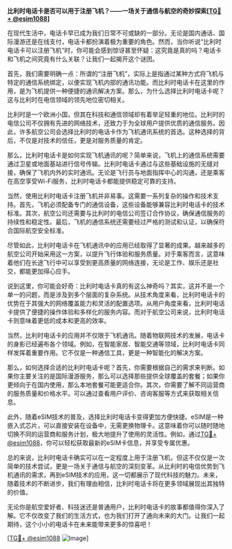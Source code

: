**比利时电话卡是否可以用于注册飞机？——一场关于通信与航空的奇妙探索[[TG💪+ @esim1088](https://t.me/s/esim1088)]**

在现代生活中，电话卡早已成为我们日常不可或缺的一部分。无论是国内通话、国际漫游还是在线支付，电话卡都扮演着极为重要的角色。然而，当你听说“比利时电话卡可以注册飞机”时，你可能会感到惊讶甚至怀疑：这究竟是真的吗？电话卡和飞机之间究竟有什么关联？让我们一起揭开这个谜团。

首先，我们需要明确一点：所谓的“注册飞机”，实际上是指通过某种方式将飞机与特定的通信系统绑定，以便实现飞机内部的通讯功能。而比利时电话卡在这里的作用，是为飞机提供一种便捷的通讯解决方案。那么，为什么选择比利时电话卡呢？这与比利时在电信领域的领先地位密切相关。

比利时是一个欧洲小国，但其在科技和通信领域却有着举足轻重的地位。比利时的电信公司不仅拥有先进的网络技术，还致力于为全球用户提供优质的通信服务。因此，许多航空公司会选择比利时的电话卡作为飞机通讯系统的首选。这种选择的背后，不仅是对技术的信任，更是对服务质量的肯定。

那么，比利时电话卡是如何实现飞机通讯的呢？简单来说，飞机上的通信系统需要通过卫星或地面基站进行信号传输。比利时电话卡通过与这些基础设施的无缝对接，确保了飞机内外的实时通讯。无论是飞行员与地面指挥中心的沟通，还是乘客在高空享受Wi-Fi服务，比利时电话卡都能提供稳定可靠的支持。

当然，使用比利时电话卡注册飞机并非易事。这需要一系列复杂的操作和技术支持。首先，飞机必须配备专门的通信设备，这些设备能够兼容比利时电话卡的技术标准。其次，航空公司还需要与比利时的电信公司签订合作协议，确保通信服务的持续性和稳定性。最后，飞机的通信系统还需要经过严格的测试和认证，以确保符合国际航空安全标准。

尽管如此，比利时电话卡在飞机通讯中的应用已经取得了显著的成果。越来越多的航空公司开始采用这一方案，以提升飞行体验和服务质量。对于乘客而言，这意味着他们在长途飞行中可以享受到更高质量的网络连接，无论是工作、娱乐还是社交，都能更加得心应手。

说到这里，你可能会好奇：比利时电话卡真的有这么神奇吗？其实，这并不是一个单一的问题，而是涉及到多个层面的复杂系统。从技术角度来看，比利时电话卡的优势在于其强大的网络覆盖能力和灵活的配置选项。从用户角度来看，比利时电话卡提供了便捷的操作体验和多样化的服务内容。而对于航空公司来说，比利时电话卡则意味着更低的成本和更高的效率。

当然，比利时电话卡的应用并不仅限于飞机通讯。随着物联网技术的发展，电话卡的身影已经遍布各个领域。例如，在智能家居、智能交通等领域，比利时电话卡同样发挥着重要作用。它不仅是一种通信工具，更是一种智能化的解决方案。

那么，如何选择合适的比利时电话卡呢？首先，你需要根据自己的需求来判断。如果你主要关注的是国际漫游服务，那么可以选择那些提供全球覆盖的套餐；如果你更倾向于在国内使用，那么本地套餐可能更适合你。其次，你需要了解不同运营商的服务质量和价格水平。可以通过查看用户评价、咨询客服等方式来获取相关信息。

此外，随着eSIM技术的普及，选择比利时电话卡变得更加方便快捷。eSIM是一种嵌入式芯片，可以直接安装在设备中，无需更换物理卡。这意味着你可以随时随地切换不同的运营商和服务计划，极大地提升了使用的灵活性。例如，通过[TG💪+ @esim1088](https://t.me/s/esim1088)，你可以轻松获取最新的eSIM卡信息，并享受专属优惠。

总的来说，比利时电话卡确实可以在一定程度上用于注册飞机，但这不仅仅是一次简单的技术尝试，更是一场关于通信与航空的深刻变革。从比利时的电信优势到飞机通讯的需求，再到eSIM技术的应用，这一切都展示了现代科技的魅力。未来，随着技术的不断进步，我们有理由相信，比利时电话卡将在更多领域展现出其独特的价值。

无论你是航空爱好者、科技迷还是普通用户，比利时电话卡的故事都值得你深入了解。它不仅改变了我们的生活方式，也为我们打开了通向未来的大门。让我们一起期待，这个小小的电话卡在未来能带来更多的惊喜吧！

[[TG💪+ @esim1088](https://t.me/s/esim1088) ![Image](https://i.postimg.cc/4NQfJmqS/Snipaste-2025-05-13-00-14-12.png)]